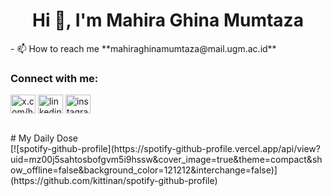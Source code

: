 <h1 align="center">Hi 👋, I'm Mahira Ghina Mumtaza</h1>
- 📫 How to reach me **mahiraghinamumtaza@mail.ugm.ac.id**

<h3 align="left">Connect with me:</h3>
<p align="left">
<a href="https://twitter.com/x.com/heeramumtaza?s=21" target="blank"><img align="center" src="https://raw.githubusercontent.com/rahuldkjain/github-profile-readme-generator/master/src/images/icons/Social/twitter.svg" alt="x.com/heeramumtaza?s=21" height="30" width="40" /></a>
<a href="https://linkedin.com/in/linkedin.com/in/heeramumtaza" target="blank"><img align="center" src="https://raw.githubusercontent.com/rahuldkjain/github-profile-readme-generator/master/src/images/icons/Social/linked-in-alt.svg" alt="linkedin.com/in/heeramumtaza" height="30" width="40" /></a>
<a href="https://instagram.com/instagram.com/heeramumtaza" target="blank"><img align="center" src="https://raw.githubusercontent.com/rahuldkjain/github-profile-readme-generator/master/src/images/icons/Social/instagram.svg" alt="instagram.com/heeramumtaza" height="30" width="40" /></a>
</p>
<br>
<div> 
# My Daily Dose <br>
[![spotify-github-profile](https://spotify-github-profile.vercel.app/api/view?uid=mz00j5sahtosbofgvm5i9hssw&cover_image=true&theme=compact&show_offline=false&background_color=121212&interchange=false)](https://github.com/kittinan/spotify-github-profile)
</div>
